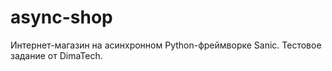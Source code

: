 # async-shop
Интернет-магазин на асинхронном Python-фреймворке Sanic. Тестовое задание от DimaTech.
